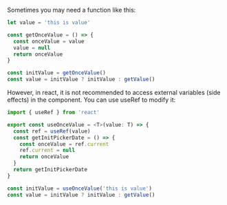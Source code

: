 Sometimes you may need a function like this:
```ts
let value = 'this is value'

const getOnceValue = () => {
  const onceValue = value
  value = null
  return onceValue
}

const initValue = getOnceValue()
const value = initValue ? initValue : getValue()
```
However, in react, it is not recommended to access external variables (side effects) in the component. You can use useRef to modify it:
```ts
import { useRef } from 'react'

export const useOnceValue = <T>(value: T) => {
  const ref = useRef(value)
  const getInitPickerDate = () => {
    const onceValue = ref.current
    ref.current = null
    return onceValue
  }
  return getInitPickerDate
}

const initValue = useOnceValue('this is value')
const value = initValue ? initValue : getValue()
```